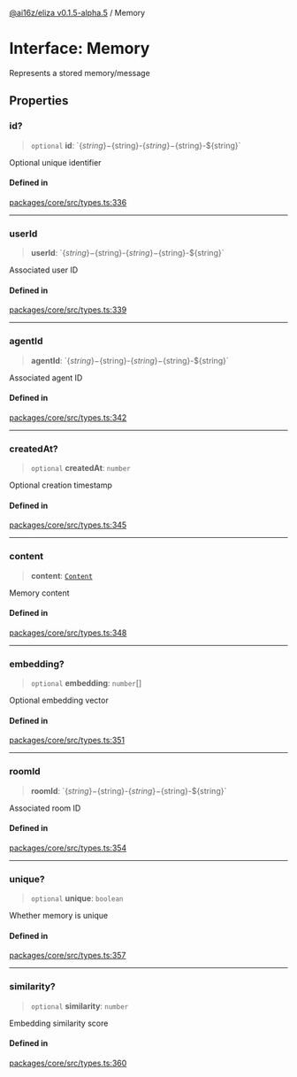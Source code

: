 [@ai16z/eliza v0.1.5-alpha.5](../index.md) / Memory

# Interface: Memory

Represents a stored memory/message

## Properties

### id?

> `optional` **id**: \`$\{string\}-$\{string\}-$\{string\}-$\{string\}-$\{string\}\`

Optional unique identifier

#### Defined in

[packages/core/src/types.ts:336](https://github.com/roschler/eliza/blob/main/packages/core/src/types.ts#L336)

***

### userId

> **userId**: \`$\{string\}-$\{string\}-$\{string\}-$\{string\}-$\{string\}\`

Associated user ID

#### Defined in

[packages/core/src/types.ts:339](https://github.com/roschler/eliza/blob/main/packages/core/src/types.ts#L339)

***

### agentId

> **agentId**: \`$\{string\}-$\{string\}-$\{string\}-$\{string\}-$\{string\}\`

Associated agent ID

#### Defined in

[packages/core/src/types.ts:342](https://github.com/roschler/eliza/blob/main/packages/core/src/types.ts#L342)

***

### createdAt?

> `optional` **createdAt**: `number`

Optional creation timestamp

#### Defined in

[packages/core/src/types.ts:345](https://github.com/roschler/eliza/blob/main/packages/core/src/types.ts#L345)

***

### content

> **content**: [`Content`](Content.md)

Memory content

#### Defined in

[packages/core/src/types.ts:348](https://github.com/roschler/eliza/blob/main/packages/core/src/types.ts#L348)

***

### embedding?

> `optional` **embedding**: `number`[]

Optional embedding vector

#### Defined in

[packages/core/src/types.ts:351](https://github.com/roschler/eliza/blob/main/packages/core/src/types.ts#L351)

***

### roomId

> **roomId**: \`$\{string\}-$\{string\}-$\{string\}-$\{string\}-$\{string\}\`

Associated room ID

#### Defined in

[packages/core/src/types.ts:354](https://github.com/roschler/eliza/blob/main/packages/core/src/types.ts#L354)

***

### unique?

> `optional` **unique**: `boolean`

Whether memory is unique

#### Defined in

[packages/core/src/types.ts:357](https://github.com/roschler/eliza/blob/main/packages/core/src/types.ts#L357)

***

### similarity?

> `optional` **similarity**: `number`

Embedding similarity score

#### Defined in

[packages/core/src/types.ts:360](https://github.com/roschler/eliza/blob/main/packages/core/src/types.ts#L360)
